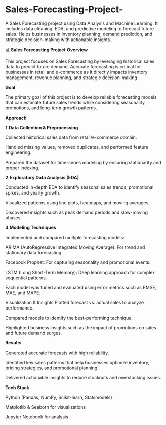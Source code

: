 # Sales-Forecasting-Project-
A Sales Forecasting project using Data Analysis and Machine Learning. It includes data cleaning, EDA, and predictive modeling to forecast future sales. Helps businesses in inventory planning, demand prediction, and strategic decision-making with actionable insights.

**📊 Sales Forecasting Project**
**Overview**

This project focuses on Sales Forecasting by leveraging historical sales data to predict future demand. Accurate forecasting is critical for businesses in retail and e-commerce as it directly impacts inventory management, revenue planning, and strategic decision-making.

**Goal**

The primary goal of this project is to develop reliable forecasting models that can estimate future sales trends while considering seasonality, promotions, and long-term growth patterns.

**Approach**

**1.Data Collection & Preprocessing**

Collected historical sales data from retail/e-commerce domain.

Handled missing values, removed duplicates, and performed feature engineering.

Prepared the dataset for time-series modeling by ensuring stationarity and proper indexing.

**2.Exploratory Data Analysis (EDA)**

Conducted in-depth EDA to identify seasonal sales trends, promotional spikes, and yearly growth.

Visualized patterns using line plots, heatmaps, and moving averages.

Discovered insights such as peak demand periods and slow-moving phases.

**3.Modeling Techniques**

Implemented and compared multiple forecasting models:

ARIMA (AutoRegressive Integrated Moving Average): For trend and stationary data forecasting.

Facebook Prophet: For capturing seasonality and promotional events.

LSTM (Long Short-Term Memory): Deep learning approach for complex sequential patterns.

Each model was tuned and evaluated using error metrics such as RMSE, MAE, and MAPE.

Visualization & Insights
Plotted forecast vs. actual sales to analyze performance.

Compared models to identify the best-performing technique.

Highlighted business insights such as the impact of promotions on sales and future demand surges.

**Results**

Generated accurate forecasts with high reliability.

Identified key sales patterns that help businesses optimize inventory, pricing strategies, and promotional planning.

Delivered actionable insights to reduce stockouts and overstocking issues.

**Tech Stack**

Python (Pandas, NumPy, Scikit-learn, Statsmodels)

Matplotlib & Seaborn for visualizations

Jupyter Notebook for analysis
